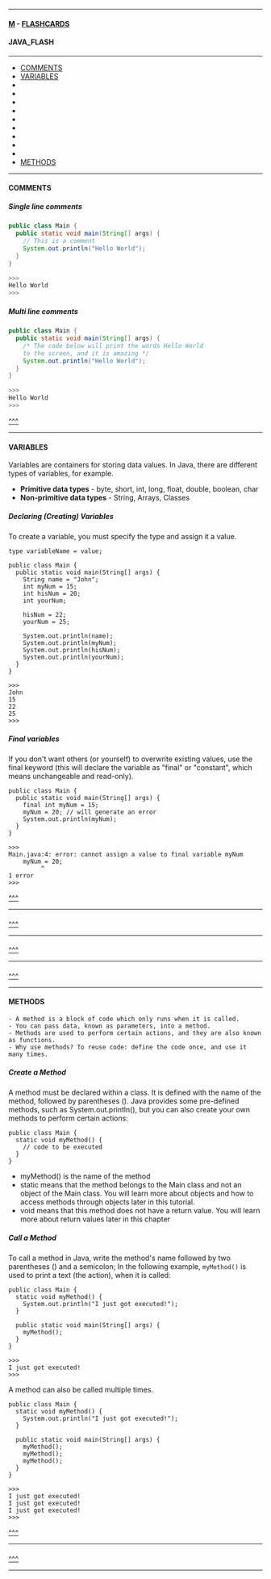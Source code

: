 
---

#### [M](https://github.com/ttltrk/TTT/blob/master/menu.md) - [FLASHCARDS](https://github.com/ttltrk/TTT/tree/master/FLASHCARDS/FLASHCARDS.md)

#### JAVA_FLASH

---

* [COMMENTS](#COMMENTS)
* [VARIABLES](#VARIABLES)
* [](#)
* [](#)
* [](#)
* [](#)
* [](#)
* [](#)
* [](#)
* [](#)
* [](#)
* [METHODS](#METHODS)

---

#### COMMENTS

##### Single line comments

```java
public class Main {
  public static void main(String[] args) {
    // This is a comment
    System.out.println("Hello World");
  }
}

>>>
Hello World
>>>
```

##### Multi line comments

```java
public class Main {
  public static void main(String[] args) {
    /* The code below will print the words Hello World
    to the screen, and it is amazing */
    System.out.println("Hello World");
  }
}

>>>
Hello World
>>>
```

[^^^](#JAVA_FLASH)

---

#### VARIABLES

Variables are containers for storing data values.
In Java, there are different types of variables, for example.

- **Primitive data types** - byte, short, int, long, float, double, boolean, char
- **Non-primitive data types** - String, Arrays, Classes

##### Declaring (Creating) Variables

To create a variable, you must specify the type and assign it a value.

```jv
type variableName = value;
```

```jv
public class Main {
  public static void main(String[] args) {
    String name = "John";
    int myNum = 15;
    int hisNum = 20;
    int yourNum;

    hisNum = 22;
    yourNum = 25;

    System.out.println(name);
    System.out.println(myNum);
    System.out.println(hisNum);
    System.out.println(yourNum);
  }
}

>>>
John
15
22
25
>>>
```

##### Final variables

If you don't want others (or yourself) to overwrite existing values, use the final keyword (this will declare the variable as "final" or "constant", which means unchangeable and read-only).

```jv
public class Main {
  public static void main(String[] args) {
    final int myNum = 15;
    myNum = 20; // will generate an error
    System.out.println(myNum);
  }
}

>>>
Main.java:4: error: cannot assign a value to final variable myNum
    myNum = 20;
         ^
1 error
>>>
```

[^^^](#JAVA_FLASH)

---

####

[^^^](#JAVA_FLASH)

---

####

[^^^](#JAVA_FLASH)

---

####

[^^^](#JAVA_FLASH)

---

#### METHODS

```
- A method is a block of code which only runs when it is called.
- You can pass data, known as parameters, into a method.
- Methods are used to perform certain actions, and they are also known as functions.
- Why use methods? To reuse code: define the code once, and use it many times.
```

##### Create a Method

A method must be declared within a class. It is defined with the name of the method, followed by parentheses (). Java provides some pre-defined methods, such as System.out.println(), but you can also create your own methods to perform certain actions:

```jv
public class Main {
  static void myMethod() {
    // code to be executed
  }
}
```

- myMethod() is the name of the method
- static means that the method belongs to the Main class and not an object of the Main class. You will learn more about objects and how to access methods through objects later in this tutorial.
- void means that this method does not have a return value. You will learn more about return values later in this chapter

##### Call a Method

To call a method in Java, write the method's name followed by two parentheses () and a semicolon;
In the following example, ```myMethod()``` is used to print a text (the action), when it is called:

```jv
public class Main {
  static void myMethod() {
    System.out.println("I just got executed!");
  }

  public static void main(String[] args) {
    myMethod();
  }
}

>>>
I just got executed!
>>>
```

A method can also be called multiple times.

```jv
public class Main {
  static void myMethod() {
    System.out.println("I just got executed!");
  }

  public static void main(String[] args) {
    myMethod();
    myMethod();
    myMethod();
  }
}

>>>
I just got executed!
I just got executed!
I just got executed!
>>>
```

[^^^](#JAVA_FLASH)

---

####

[^^^](#JAVA_FLASH)

---
